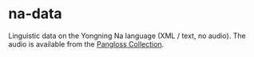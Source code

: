 # na-data
Linguistic data on the Yongning Na language (XML / text, no audio). The audio is available from the [Pangloss Collection](http://lacito.vjf.cnrs.fr/pangloss/corpus/list_rsc.php?lg=Na).
